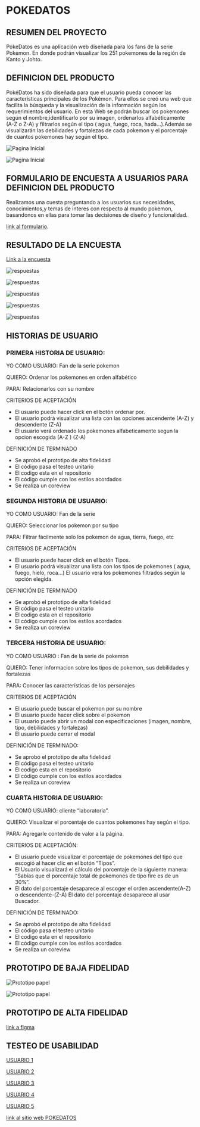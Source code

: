 # POKEDATOS

##  RESUMEN DEL PROYECTO

PokeDatos es una aplicación web diseñada para los fans de la serie Pokemon. En donde podrán visualizar los 251 pokemones de la región de Kanto y Johto. 


##  DEFINICION DEL PRODUCTO

PokéDatos ha sido diseñada para que el usuario pueda conocer las características principales de los Pokémon. Para ellos se creó una web que facilita la búsqueda y la visualización de la información según los requerimientos del usuario.
En esta Web se podrán buscar los pokemones según el nombre,identificarlo por su imagen, ordenarlos alfabéticamente (A-Z o Z-A) y filtrarlos según el tipo ( agua, fuego, roca, hada…).Además se visualizarán las debilidades y fortalezas de cada pokemon y el porcentaje de cuantos pokemones hay  según el tipo.



![Pagina Inicial](https://github.com/erikaArango/SCL015-data-lovers/blob/Erika/src/imgReadme/pantallaInicial.png?raw=true)


![Pagina Inicial](https://github.com/erikaArango/SCL015-data-lovers/blob/Erika/src/imgReadme/pagina2.png?raw=true)


## FORMULARIO DE ENCUESTA A USUARIOS PARA DEFINICION DEL PRODUCTO

Realizamos una cuesta preguntando a los usuarios sus necesidades, conocimientos,y temas de interes con respecto al mundo pokemon, basandonos en ellas para tomar las decisiones de diseño y funcionalidad.

[link al formulario](https://forms.gle/XAG6w5Hs8irR1kVQ8).


## RESULTADO DE LA ENCUESTA



[Link a la encuesta](https://docs.google.com/forms/d/15EwU5PNP4rRjRn-XddgOPJ59yMssWoU9cSP_Sqnki0s/edit#responses)



![respuestas](https://github.com/erikaArango/SCL015-data-lovers/blob/Erika/src/imgReadme/encuesta3.jpeg?raw=true)


![respuestas](https://github.com/erikaArango/SCL015-data-lovers/blob/Erika/src/imgReadme/encuesta1.jpeg?raw=true) 


![respuestas](https://github.com/erikaArango/SCL015-data-lovers/blob/Erika/src/imgReadme/encuesta2.jpeg?raw=true) 


![respuestas](https://github.com/erikaArango/SCL015-data-lovers/blob/Erika/src/imgReadme/encuesta4.jpeg?raw=true)


![respuestas](https://github.com/erikaArango/SCL015-data-lovers/blob/Erika/src/imgReadme/encuesta5.jpeg?raw=true)

## HISTORIAS DE USUARIO


### PRIMERA HISTORIA DE USUARIO:


YO COMO USUARIO: Fan de la serie pokemon

QUIERO: Ordenar los pokemones en orden alfabético

PARA: Relacionarlos con su nombre

CRITERIOS DE ACEPTACIÓN

- El usuario puede hacer click en el botón ordenar por.
- El usuario podrá visualizar una lista con las opciones ascendente (A-Z) y descendente (Z-A)
- El usuario verá ordenado los pokemones alfabeticamente segun la opcion escogida (A-Z ) (Z-A)
  

DEFINICIÓN DE TERMINADO

- Se aprobó el prototipo de alta fidelidad
- El código pasa el testeo unitario
- El codigo esta en el repositorio
- El código cumple con los estilos acordados
- Se  realiza un coreview



### SEGUNDA HISTORIA DE USUARIO:


YO COMO USUARIO: Fan de la serie

QUIERO: Seleccionar los pokemon por su tipo

PARA:  Filtrar fácilmente solo los pokemon de agua, tierra, fuego, etc  

CRITERIOS DE ACEPTACIÓN

- El usuario puede hacer click en el botón Tipos.
- El usuario podrá visualizar una lista con los tipos de pokemones ( agua, fuego, hielo, roca…)
El usuario verá los pokemones filtrados según la opción elegida.  

DEFINICIÓN DE TERMINADO

- Se aprobó el prototipo de alta fidelidad
- El código pasa el testeo unitario
- El codigo esta en el repositorio
- El código cumple con los estilos acordados
- Se  realiza un coreview



### TERCERA HISTORIA DE USUARIO:


YO COMO USUARIO : Fan de la serie de pokemon

QUIERO: Tener informacion sobre los tipos de pokemon, sus debilidades y fortalezas

PARA: Conocer las características de los personajes

CRITERIOS DE ACEPTACIÓN

- El usuario puede buscar el pokemon por su nombre
- El usuario puede hacer click sobre el pokemon 
- El usuario puede abrir un modal con especificaciones (imagen, nombre, tipo, debilidades y fortalezas)
- El usuario puede cerrar el modal
  


DEFINICIÓN DE TERMINADO:

- Se aprobó el prototipo de alta fidelidad
- El código pasa el testeo unitario
- El codigo esta en el repositorio
- El código cumple con los estilos acordados
- Se  realiza un coreview



### CUARTA HISTORIA DE USUARIO:


YO COMO USUARIO: cliente “laboratoria”.

QUIERO: Visualizar el porcentaje de cuantos pokemones hay según el tipo.

PARA:   Agregarle contenido de valor a la página.

CRITERIOS DE ACEPTACIÓN:

- El usuario puede visualizar el porcentaje de pokemones del tipo que escogió al hacer clic en el botón “Tipos”.
- El Usuario visualizará el cálculo del porcentaje de la siguiente manera: “Sabías que el porcentaje total de pokemones de tipo fire es de un 30%”.
- El dato del porcentaje desaparece al escoger el orden ascendente(A-Z) o descendente-(Z-A)
El dato del porcentaje desaparece al usar Buscador. 

DEFINICIÓN DE TERMINADO:

- Se aprobó el prototipo de alta fidelidad
- El código pasa el testeo unitario
- El codigo esta en el repositorio
- El código cumple con los estilos acordados
- Se  realiza un coreview



## PROTOTIPO DE BAJA FIDELIDAD



![Prototipo papel](https://github.com/erikaArango/SCL015-data-lovers/blob/Erika/src/imgReadme/prototipo2.jpg?raw=true)


![Prototipo papel](https://github.com/erikaArango/SCL015-data-lovers/blob/Erika/src/imgReadme/prototipo.jpg?raw=true)

## PROTOTIPO DE ALTA FIDELIDAD


[link a figma](https://www.figma.com/file/zArEEulrZsJCpNGvHHilrT/PokeDatos?node-id=141%3A0)

## TESTEO DE USABILIDAD



[USUARIO 1](https://www.loom.com/share/9c1adcd859a94645b3a35c82c4950f39)

[USUARIO 2](https://www.loom.com/share/3ffe22dd3fe947678682731e840c7c50)

[USUARIO 3](https://www.loom.com/share/3074737c9c38476c9eb27838f71cc5a5)

[USUARIO 4](https://www.loom.com/share/c416a27718484ed3994e00cd84b564e4)

[USUARIO 5](https://www.loom.com/share/ac6b634f07e5454aa469d13e2873795c) 




[link al sitio web POKEDATOS](https://luzciel.github.io/SCL015-data-lovers/src/)



